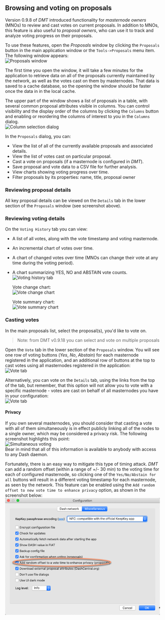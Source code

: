 ## Browsing and voting on proposals

Version 0.9.8 of *DMT* introduced functionality for *masternode owners* (MNOs) to review and cast votes on current proposals. In addition to MNOs, this feature is also useful to *proposal owners*, who can use it to track and analyze voting progress on their proposals.


To use these features, open the *Proposals* window by clicking the `Proposals` button in the main application window or the `Tools->Proposals` menu item. The following window appears:  
![Proposals window](img/dmt-proposals-window.png)

The first time you open the window, it will take a few minutes for the application to retrieve data on all of the proposals currently maintained by the network, as well as the votes cast on them by masternodes. That data is saved to a cache database, so the opening the window should be faster once the data in in the local cache.

The upper part of the window shows a list of proposals in a table, with several common proposal attributes visible in columns. You can control visibility and the display order of the columns by clicking the `Columns` button and enabling or reordering the columns of interest to you in the `Columns` dialog.  
![Column selection dialog](img/dmt-proposals-columns.png)

In the `Proposals` dialog, you can:
 * View the list of all of the currently available proposals and associated details.
 * View the list of votes cast on particular proposal.
 * Cast a vote on proposals (if a masternode is configured in *DMT*).
 * Save proposal and vote data to a CSV file for further analysis.
 * View charts showing voting progress over time.
 * Filter proposals by its properties: name, title, proposal owner


### Reviewing proposal details

All key proposal details can be viewed on the `Details` tab in the lower section of the `Proposals` window (see screenshot above).

### Reviewing voting details

On the `Voting History` tab you can view:
 * A list of all votes, along with the vote timestamp and voting masternode.
 * An incremental chart of votes over time.
 * A chart of changed votes over time (MNOs can change their vote at any time during the voting period).
 * A chart summarizing YES, NO and ABSTAIN vote counts.  
    ![Voting history tab](img/dmt-proposals-voting-history.png)  

    Vote change chart:  
    ![Vote change chart](img/dmt-proposals-vote-change-chart.png)  

    Vote summary chart:  
    ![Vote summary chart](img/dmt-proposals-vote-summary-chart.png)

### Casting votes

In the main proposals list, select the proposal(s), you'd like to vote on.

> Note: from DMT v0.9.18 you can select and vote on multiple proposals

Open the `Vote` tab in the lower section of the `Proposals` window. You will see one row of voting buttons (*Yes*, *No*, *Abstain*) for each masternode registered in the application, and an additional row of buttons at the top to cast votes using all masternodes registered in the application:  
![Vote tab](img/dmt-proposals-vote.png)

Alternatively, you can vote on the `Details` tab, using the links from the top of the tab, but remember, that this option will not allow you to vote with a specific masternode - votes are cast on behalf of all masternodes you have in your configuration:  
![Vote tab](img/dmt-proposals-vote-2.png)

#### Privacy

If you own several masternodes, you should consider that casting a vote with all of them simultaneously is in effect publicly linking all of the nodes to a single owner, which may be considered a privacy risk. The following screenshot highlights this point:  
![Simultaneous voting](img/dmt-proposals-vote-time-offset.png)  
Bear in mind that all of this information is available to anybody with access to any Dash daemon.

Fortunately, there is an easy way to mitigate this type of timing attack. *DMT* can add a random offset (within a range of +/- 30 min) to the voting time for each of configured masternode, so clicking one of the `Yes/No/Abstain for all` buttons will result in a different voting timestamp for each masternode, as seen by the network. This feature can be enabled using the `Add random offset to new vote time to enhance privacy` option, as shown in the screenshot below:  
![Random offset for voting](img/dmt-proposals-config-time-offset.png)
